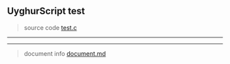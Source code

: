 
## UyghurScript test

> source code [test.c](uyghur/externals/test.c)
---

---
> document info [document.md](../README.md)
